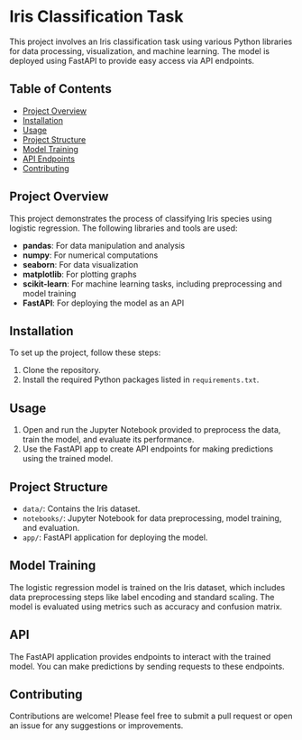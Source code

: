 
# Iris Classification Task

This project involves an Iris classification task using various Python libraries for data processing, visualization, and machine learning. The model is deployed using FastAPI to provide easy access via API endpoints.

## Table of Contents
- [Project Overview](#project-overview)
- [Installation](#installation)
- [Usage](#usage)
- [Project Structure](#project-structure)
- [Model Training](#model-training)
- [API Endpoints](#api-endpoints)
- [Contributing](#contributing)

## Project Overview

This project demonstrates the process of classifying Iris species using logistic regression. The following libraries and tools are used:

- **pandas**: For data manipulation and analysis
- **numpy**: For numerical computations
- **seaborn**: For data visualization
- **matplotlib**: For plotting graphs
- **scikit-learn**: For machine learning tasks, including preprocessing and model training
- **FastAPI**: For deploying the model as an API

## Installation

To set up the project, follow these steps:

1. Clone the repository.
2. Install the required Python packages listed in `requirements.txt`.

## Usage

1. Open and run the Jupyter Notebook provided to preprocess the data, train the model, and evaluate its performance.
2. Use the FastAPI app to create API endpoints for making predictions using the trained model.

## Project Structure

- `data/`: Contains the Iris dataset.
- `notebooks/`: Jupyter Notebook for data preprocessing, model training, and evaluation.
- `app/`: FastAPI application for deploying the model.

## Model Training

The logistic regression model is trained on the Iris dataset, which includes data preprocessing steps like label encoding and standard scaling. The model is evaluated using metrics such as accuracy and confusion matrix.

## API 

The FastAPI application provides endpoints to interact with the trained model. You can make predictions by sending requests to these endpoints.

## Contributing

Contributions are welcome! Please feel free to submit a pull request or open an issue for any suggestions or improvements.
